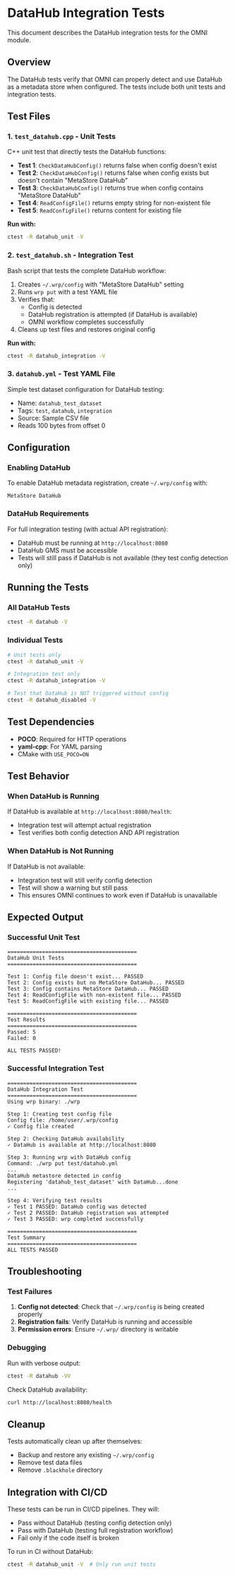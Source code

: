 # DataHub Integration Tests

This document describes the DataHub integration tests for the OMNI module.

## Overview

The DataHub tests verify that OMNI can properly detect and use DataHub as a metadata store when configured. The tests include both unit tests and integration tests.

## Test Files

### 1. `test_datahub.cpp` - Unit Tests

C++ unit test that directly tests the DataHub functions:

- **Test 1**: `CheckDataHubConfig()` returns false when config doesn't exist
- **Test 2**: `CheckDataHubConfig()` returns false when config exists but doesn't contain "MetaStore DataHub"
- **Test 3**: `CheckDataHubConfig()` returns true when config contains "MetaStore DataHub"
- **Test 4**: `ReadConfigFile()` returns empty string for non-existent file
- **Test 5**: `ReadConfigFile()` returns content for existing file

**Run with:**
```bash
ctest -R datahub_unit -V
```

### 2. `test_datahub.sh` - Integration Test

Bash script that tests the complete DataHub workflow:

1. Creates `~/.wrp/config` with "MetaStore DataHub" setting
2. Runs `wrp put` with a test YAML file
3. Verifies that:
   - Config is detected
   - DataHub registration is attempted (if DataHub is available)
   - OMNI workflow completes successfully
4. Cleans up test files and restores original config

**Run with:**
```bash
ctest -R datahub_integration -V
```

### 3. `datahub.yml` - Test YAML File

Simple test dataset configuration for DataHub testing:
- Name: `datahub_test_dataset`
- Tags: `test`, `datahub`, `integration`
- Source: Sample CSV file
- Reads 100 bytes from offset 0

## Configuration

### Enabling DataHub

To enable DataHub metadata registration, create `~/.wrp/config` with:

```
MetaStore DataHub
```

### DataHub Requirements

For full integration testing (with actual API registration):
- DataHub must be running at `http://localhost:8080`
- DataHub GMS must be accessible
- Tests will still pass if DataHub is not available (they test config detection only)

## Running the Tests

### All DataHub Tests

```bash
ctest -R datahub -V
```

### Individual Tests

```bash
# Unit tests only
ctest -R datahub_unit -V

# Integration test only
ctest -R datahub_integration -V

# Test that DataHub is NOT triggered without config
ctest -R datahub_disabled -V
```

## Test Dependencies

- **POCO**: Required for HTTP operations
- **yaml-cpp**: For YAML parsing
- CMake with `USE_POCO=ON`

## Test Behavior

### When DataHub is Running

If DataHub is available at `http://localhost:8080/health`:
- Integration test will attempt actual registration
- Test verifies both config detection AND API registration

### When DataHub is Not Running

If DataHub is not available:
- Integration test will still verify config detection
- Test will show a warning but still pass
- This ensures OMNI continues to work even if DataHub is unavailable

## Expected Output

### Successful Unit Test

```
=========================================
DataHub Unit Tests
=========================================

Test 1: Config file doesn't exist... PASSED
Test 2: Config exists but no MetaStore DataHub... PASSED
Test 3: Config contains MetaStore DataHub... PASSED
Test 4: ReadConfigFile with non-existent file... PASSED
Test 5: ReadConfigFile with existing file... PASSED

=========================================
Test Results
=========================================
Passed: 5
Failed: 0

ALL TESTS PASSED!
```

### Successful Integration Test

```
=========================================
DataHub Integration Test
=========================================
Using wrp binary: ./wrp

Step 1: Creating test config file
Config file: /home/user/.wrp/config
✓ Config file created

Step 2: Checking DataHub availability
✓ DataHub is available at http://localhost:8080

Step 3: Running wrp with DataHub config
Command: ./wrp put test/datahub.yml
...
DataHub metastore detected in config
Registering 'datahub_test_dataset' with DataHub...done
...

Step 4: Verifying test results
✓ Test 1 PASSED: DataHub config was detected
✓ Test 2 PASSED: DataHub registration was attempted
✓ Test 3 PASSED: wrp completed successfully

=========================================
Test Summary
=========================================
ALL TESTS PASSED
```

## Troubleshooting

### Test Failures

1. **Config not detected**: Check that `~/.wrp/config` is being created properly
2. **Registration fails**: Verify DataHub is running and accessible
3. **Permission errors**: Ensure `~/.wrp/` directory is writable

### Debugging

Run with verbose output:
```bash
ctest -R datahub -VV
```

Check DataHub availability:
```bash
curl http://localhost:8080/health
```

## Cleanup

Tests automatically clean up after themselves:
- Backup and restore any existing `~/.wrp/config`
- Remove test data files
- Remove `.blackhole` directory

## Integration with CI/CD

These tests can be run in CI/CD pipelines. They will:
- Pass without DataHub (testing config detection only)
- Pass with DataHub (testing full registration workflow)
- Fail only if the code itself is broken

To run in CI without DataHub:
```bash
ctest -R datahub_unit -V  # Only run unit tests
```
